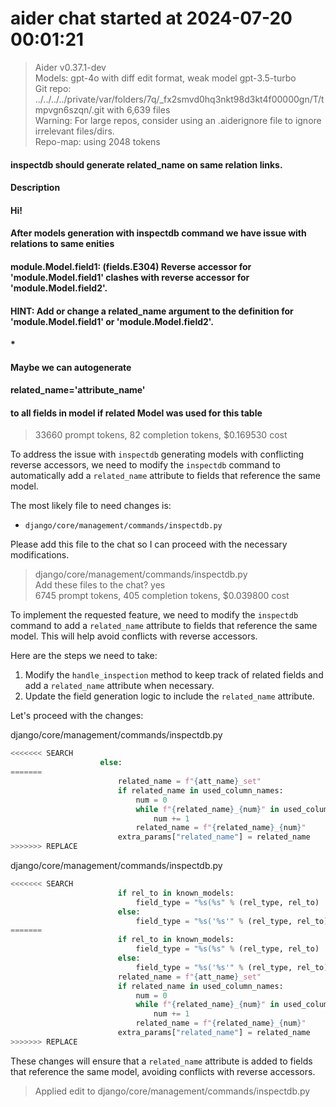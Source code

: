 
# aider chat started at 2024-07-20 00:01:21

> Aider v0.37.1-dev  
> Models: gpt-4o with diff edit format, weak model gpt-3.5-turbo  
> Git repo: ../../../../private/var/folders/7q/_fx2smvd0hq3nkt98d3kt4f00000gn/T/tmpvgn6szqn/.git with 6,639 files  
> Warning: For large repos, consider using an .aiderignore file to ignore irrelevant files/dirs.  
> Repo-map: using 2048 tokens  

#### inspectdb should generate related_name on same relation links.  
#### Description  
#### 	  
#### Hi!  
#### After models generation with inspectdb command we have issue with relations to same enities  
#### module.Model.field1: (fields.E304) Reverse accessor for 'module.Model.field1' clashes with reverse accessor for 'module.Model.field2'.  
#### HINT: Add or change a related_name argument to the definition for 'module.Model.field1' or 'module.Model.field2'.  
#### *  
#### Maybe we can autogenerate  
#### related_name='attribute_name'  
#### to all fields in model if related Model was used for this table  
> 33660 prompt tokens, 82 completion tokens, $0.169530 cost  

To address the issue with `inspectdb` generating models with conflicting reverse accessors, we need to modify the `inspectdb` command to automatically add a `related_name` attribute to fields that reference the same model.

The most likely file to need changes is:
- `django/core/management/commands/inspectdb.py`

Please add this file to the chat so I can proceed with the necessary modifications.

> django/core/management/commands/inspectdb.py  
> Add these files to the chat? yes  
> 6745 prompt tokens, 405 completion tokens, $0.039800 cost  

To implement the requested feature, we need to modify the `inspectdb` command to add a `related_name` attribute to fields that reference the same model. This will help avoid conflicts with reverse accessors.

Here are the steps we need to take:

1. Modify the `handle_inspection` method to keep track of related fields and add a `related_name` attribute when necessary.
2. Update the field generation logic to include the `related_name` attribute.

Let's proceed with the changes:

django/core/management/commands/inspectdb.py
```python
<<<<<<< SEARCH
                    else:
=======
                        related_name = f"{att_name}_set"
                        if related_name in used_column_names:
                            num = 0
                            while f"{related_name}_{num}" in used_column_names:
                                num += 1
                            related_name = f"{related_name}_{num}"
                        extra_params["related_name"] = related_name
>>>>>>> REPLACE
```

django/core/management/commands/inspectdb.py
```python
<<<<<<< SEARCH
                        if rel_to in known_models:
                            field_type = "%s(%s" % (rel_type, rel_to)
                        else:
                            field_type = "%s('%s'" % (rel_type, rel_to)
=======
                        if rel_to in known_models:
                            field_type = "%s(%s" % (rel_type, rel_to)
                        else:
                            field_type = "%s('%s'" % (rel_type, rel_to)
                        related_name = f"{att_name}_set"
                        if related_name in used_column_names:
                            num = 0
                            while f"{related_name}_{num}" in used_column_names:
                                num += 1
                            related_name = f"{related_name}_{num}"
                        extra_params["related_name"] = related_name
>>>>>>> REPLACE
```

These changes will ensure that a `related_name` attribute is added to fields that reference the same model, avoiding conflicts with reverse accessors.

> Applied edit to django/core/management/commands/inspectdb.py  
